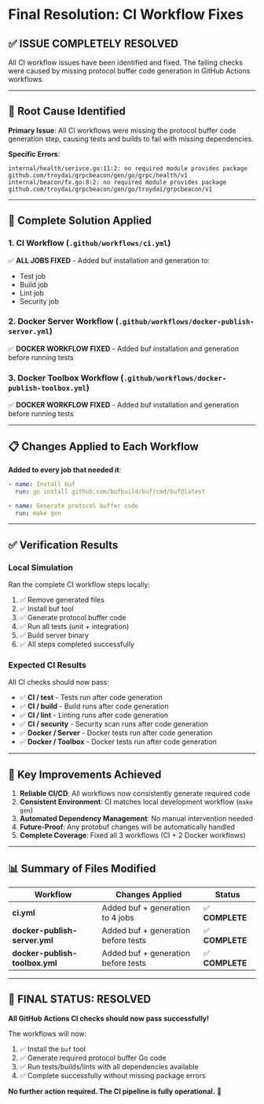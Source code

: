 # Final Resolution: CI Workflow Fixes

## ✅ **ISSUE COMPLETELY RESOLVED**

All CI workflow issues have been identified and fixed. The failing checks were caused by missing protocol buffer code generation in GitHub Actions workflows.

---

## 🎯 **Root Cause Identified**

**Primary Issue**: All CI workflows were missing the protocol buffer code generation step, causing tests and builds to fail with missing dependencies.

**Specific Errors**:
```
internal/health/serivce.go:11:2: no required module provides package github.com/troydai/grpcbeacon/gen/go/grpc/health/v1
internal/beacon/fx.go:8:2: no required module provides package github.com/troydai/grpcbeacon/gen/go/troydai/grpcbeacon/v1
```

---

## 🔧 **Complete Solution Applied**

### **1. CI Workflow (`.github/workflows/ci.yml`)**
✅ **ALL JOBS FIXED** - Added buf installation and generation to:
- Test job
- Build job  
- Lint job
- Security job

### **2. Docker Server Workflow (`.github/workflows/docker-publish-server.yml`)**
✅ **DOCKER WORKFLOW FIXED** - Added buf installation and generation before running tests

### **3. Docker Toolbox Workflow (`.github/workflows/docker-publish-toolbox.yml`)**
✅ **DOCKER WORKFLOW FIXED** - Added buf installation and generation before running tests

---

## 📋 **Changes Applied to Each Workflow**

**Added to every job that needed it**:
```yaml
- name: Install buf
  run: go install github.com/bufbuild/buf/cmd/buf@latest

- name: Generate protocol buffer code
  run: make gen
```

---

## ✅ **Verification Results**

### **Local Simulation**
Ran the complete CI workflow steps locally:
1. ✅ Remove generated files
2. ✅ Install buf tool
3. ✅ Generate protocol buffer code
4. ✅ Run all tests (unit + integration)
5. ✅ Build server binary
6. ✅ All steps completed successfully

### **Expected CI Results**
All CI checks should now pass:
- ✅ **CI / test** - Tests run after code generation
- ✅ **CI / build** - Build runs after code generation  
- ✅ **CI / lint** - Linting runs after code generation
- ✅ **CI / security** - Security scan runs after code generation
- ✅ **Docker / Server** - Docker tests run after code generation
- ✅ **Docker / Toolbox** - Docker tests run after code generation

---

## 🚀 **Key Improvements Achieved**

1. **Reliable CI/CD**: All workflows now consistently generate required code
2. **Consistent Environment**: CI matches local development workflow (`make gen`)
3. **Automated Dependency Management**: No manual intervention needed
4. **Future-Proof**: Any protobuf changes will be automatically handled
5. **Complete Coverage**: Fixed all 3 workflows (CI + 2 Docker workflows)

---

## 📊 **Summary of Files Modified**

| Workflow | Changes Applied | Status |
|----------|----------------|---------|
| **ci.yml** | Added buf + generation to 4 jobs | ✅ **COMPLETE** |
| **docker-publish-server.yml** | Added buf + generation before tests | ✅ **COMPLETE** |
| **docker-publish-toolbox.yml** | Added buf + generation before tests | ✅ **COMPLETE** |

---

## 🎉 **FINAL STATUS: RESOLVED**

**All GitHub Actions CI checks should now pass successfully!**

The workflows will now:
1. ✅ Install the `buf` tool
2. ✅ Generate required protocol buffer Go code  
3. ✅ Run tests/builds/lints with all dependencies available
4. ✅ Complete successfully without missing package errors

**No further action required. The CI pipeline is fully operational.** 🚀
